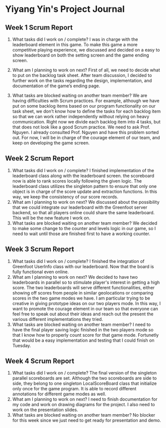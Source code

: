 # Yiyang Yin's Project Journal

## Week 1 Scrum Report
1. What tasks did I work on / complete?
I was in charge with the leaderboard element in this game. To make this game a 
more competitive playing experience, we discussed and decided on a easy to show 
leaderboard on both the setting screen and the game ending screen.

2. What am I planning to work on next?
First of all, we need to decide what to put on the backlog task sheet. 
After team discussion, I decided to further work on the tasks regarding the design,
implementation, and documentation of the game’s ending page.

3. What tasks are blocked waiting on another team member?
We are having difficulties with Scrum practices. For example, although we have put on some backlog items based on our program functionality on our task sheet, we don’t know how to define the tasks for each backlog item so that we can work rather independently without relying on heavy communication. Right now we divide each backlog item into 4 tasks, but that does not look like a good Scrum practice. We need to ask Prof. Nguyen.
I already consulted Prof. Nguyen and have this problem sorted out. For now, I will be in charge of the courage element of
our team, and keep on developing the game screen.


## Week 2 Scrum Report
1. What tasks did I work on / complete?
I finished implementation of the leaderboard class along with the leaderboard screen. the scoreboard now is able to rank scores locally following the given logic. The leaderboard class utilizes the singleton pattern to ensure that only one object is in charge of the score update and extraction functions. In this way, we keep the consistency of our score records.
2. What am I planning to work on next?
We discussed about the possibility that we could integrate our leaderboard with the Greenfoot server backend, so that all players online could share the same leaderboard. This will be the new feature I work on.
3. What tasks are blocked waiting on another team member?
We decided to make some change to the counter and levels logic in our game, so I need to wait until those are finished first to have a working counter.

## Week 3 Scrum Report
1. What tasks did I work on / complete?
I finished the integration of Greenfoot UserInfo class with our leaderboard. Now that the board is fully functional even online.
2. What am I planning to work on next?
We decided to have two leaderboards in parallel so to stimulate player's interest in getting a high score. The two leaderboards will serve different functionalities, either showing off scores from people in similar geolocations or comparing scores in the two game modes we have.
I am particular trying to be creative in giving prototype ideas on our two players mode. In this way, I want to promote the courage element in our team so that everyone can feel free to speak out about their ideas and reach out the present the various different implementations they tried.
3. What tasks are blocked waiting on another team member?
I need to have the final player saving logic finished in the two players mode so that I know how to properly count score for that game mode. Fortunetly that would be a easy implementation and testing that I could finish on Tuesday.

## Week 4 Scrum Report
1. What tasks did I work on / complete?
The final version of the singleton parallel scoreboards are set. Although the two scoreboards are side to side, they belong to one singleton LocalScoreBoard class that initialize only once for the game program. It is able to record different annotations for different game modes as well. 
2. What am I planning to work on next?
I need to finish documentation for my code and work on drawing diagrams for the project. I also need to work on the presentation slides.
3. What tasks are blocked waiting on another team member?
No blocker for this week since we just need to get ready for presentation and demo.
